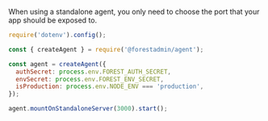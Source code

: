When using a standalone agent, you only need to choose the port that your app should be exposed to.

```javascript
require('dotenv').config();

const { createAgent } = require('@forestadmin/agent');

const agent = createAgent({
  authSecret: process.env.FOREST_AUTH_SECRET,
  envSecret: process.env.FOREST_ENV_SECRET,
  isProduction: process.env.NODE_ENV === 'production',
});

agent.mountOnStandaloneServer(3000).start();
```

